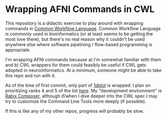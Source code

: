 Wrapping AFNI Commands in CWL
=============================

This repository is a didactic exercise to play around with wrapping commands in [Common Workflow Language](https://commonwl.org).  Common Workflow Language is commonly used in bioinformatics (or at least seems to be getting the most love there), but there's no real reason why it couldn't be used anywhere else where software pipelining / flow-based programming is appropriate.

I'm wrapping AFNI commands because a) I'm somewhat familiar with them and b) CWL wrappers for them could feasibly be useful if CWL gets adopted in neuroinformatics.  At a minimum, someone might be able to take this repo and run with it.

As of the time of first commit, only part of [1dplot](https://afni.nimh.nih.gov/pub/dist/doc/htmldoc/programs/1dplot_sphx.html#ahelp-1dplot) is wrapped.  I plan on prioritizing ranks 4 and 5 of the list [here](https://afni.nimh.nih.gov/pub/dist/doc/htmldoc/educational/classified_progs.html).  My "development environment" is [Rabix Composer](http://rabix.io/), although if/when I dive deeper into the CWL spec I may try to customize the Command Line Tools more deeply (if possible).

If this is like any of my other repos, progress will probably be slow.
